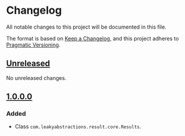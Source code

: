 
# Changelog

All notable changes to this project will be documented in this file.

The format is based on [Keep a Changelog](https://keepachangelog.com/en/1.1.0/),
and this project adheres to [Pragmatic Versioning](https://pragver.github.io/spec/1.0.0.0.html).


## [Unreleased]

No unreleased changes.


## [1.0.0.0]

### Added

- Class `com.leakyabstractions.result.core.Results`.


[Unreleased]: https://github.com/LeakyAbstractions/result/compare/main...develop
[1.0.0.0]: https://github.com/LeakyAbstractions/result/releases/tag/1.0.0.0
